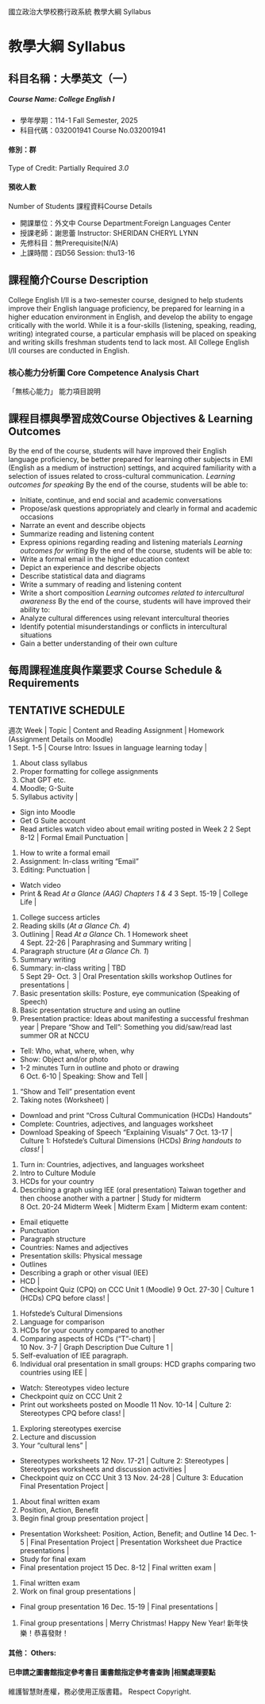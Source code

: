 國立政治大學校務行政系統 教學大綱 Syllabus
# 教學大綱 Syllabus
##  科目名稱：大學英文（一） 
#####  Course Name: College English I
  * 學年學期：114-1 Fall Semester, 2025 
  * 科目代碼：032001941 Course No.032001941
#### 修別：群
Type of Credit: Partially Required 
_3.0_
#### 預收人數
Number of Students
課程資料Course Details
  * 開課單位：外文中 Course Department:Foreign Languages Center 
  * 授課老師：謝思蕾 Instructor: SHERIDAN CHERYL LYNN 
  * 先修科目：無Prerequisite(N/A)
  * 上課時間：四D56 Session: thu13-16
##  課程簡介Course Description
College English I/II is a two-semester course, designed to help students improve their English language proficiency, be prepared for learning in a higher education environment in English, and develop the ability to engage critically with the world. While it is a four-skills (listening, speaking, reading, writing) integrated course, a particular emphasis will be placed on speaking and writing skills freshman students tend to lack most. All College English I/II courses are conducted in English.
###  核心能力分析圖 Core Competence Analysis Chart
「無核心能力」 
能力項目說明
##  課程目標與學習成效Course Objectives & Learning Outcomes 
By the end of the course, students will have improved their English language proficiency, be better prepared for learning other subjects in EMI (English as a medium of instruction) settings, and acquired familiarity with a selection of issues related to cross-cultural communication.
_Learning outcomes for speaking_
By the end of the course, students will be able to:
  * Initiate, continue, and end social and academic conversations
  * Propose/ask questions appropriately and clearly in formal and academic occasions
  * Narrate an event and describe objects
  * Summarize reading and listening content
  * Express opinions regarding reading and listening materials
_Learning outcomes for writing_
By the end of the course, students will be able to:
  * Write a formal email in the higher education context
  * Depict an experience and describe objects
  * Describe statistical data and diagrams
  * Write a summary of reading and listening content
  * Write a short composition
_Learning outcomes related to intercultural awareness_
By the end of the course, students will have improved their ability to:
  * Analyze cultural differences using relevant intercultural theories
  * Identify potential misunderstandings or conflicts in intercultural situations
  * Gain a better understanding of their own culture
##  每周課程進度與作業要求 Course Schedule & Requirements
TENTATIVE SCHEDULE  
---  
週次 Week |  Topic |  Content and Reading Assignment |  Homework (Assignment Details on Moodle)  
1 Sept.  1-5 |  Course Intro: Issues in language learning today | 
  1. About class syllabus
  2. Proper formatting for college assignments
  3. Chat GPT etc. 
  4. Moodle; G-Suite
  5. Syllabus activity
| 
  * Sign into Moodle 
  * Get G Suite account
  * Read articles watch video about email writing posted in Week 2
2 Sept  8-12 |  Formal Email Punctuation  | 
  1. How to write a formal email
  2. Assignment: In-class writing “Email”
  3. Editing: Punctuation 
| 
  * Watch video 
  * Print & Read _At a Glance (AAG) Chapters 1 & 4_
3  Sept.  15-19 |  College Life  | 
  1. College success articles 
  2. Reading skills (_At a Glance Ch. 4_)
  3. Outlining 
|  Read _At a Glance_ Ch. 1 Homework sheet  
4 Sept.  22-26 |  Paraphrasing and Summary writing | 
  1. Paragraph structure (_At a Glance Ch. 1_)
  2. Summary writing
  3. Summary: in-class writing
|  TBD  
5  Sept 29- Oct. 3 |  Oral Presentation skills workshop Outlines for presentations | 
  1. Basic presentation skills: Posture, eye communication (Speaking of Speech)
  2. Basic presentation structure and using an outline
  3. Presentation practice: Ideas about manifesting a successful freshman year
|  Prepare “Show and Tell”: Something you did/saw/read last summer OR at NCCU
  * Tell: Who, what, where, when, why
  * Show: Object and/or photo 
  * 1-2 minutes
Turn in outline and photo or drawing  
6 Oct.  6-10 |  Speaking: Show and Tell | 
  1. “Show and Tell” presentation event 
  2. Taking notes (Worksheet)
| 
  * Download and print “Cross Cultural Communication (HCDs) Handouts”
  * Complete: Countries, adjectives, and languages worksheet
  * Download Speaking of Speech “Explaining Visuals“
7 Oct. 13-17 |  Culture 1: Hofstede’s Cultural Dimensions (HCDs) _Bring handouts to class!_ | 
  1. Turn in: Countries, adjectives, and languages worksheet
  2. Intro to Culture Module
  3. HCDs for your country 
  4. Describing a graph using IEE (oral presentation) Taiwan together and then choose another with a partner
|  Study for midterm  
8 Oct. 20-24 Midterm Week |  Midterm Exam |  Midterm exam content:
  * Email etiquette
  * Punctuation
  * Paragraph structure
  * Countries: Names and adjectives
  * Presentation skills: Physical message
  * Outlines 
  * Describing a graph or other visual (IEE)
  * HCD
| 
  * Checkpoint Quiz (CPQ) on CCC Unit 1 (Moodle)
9 Oct. 27-30 |  Culture 1 (HCDs) CPQ before class! | 
  1. Hofstede’s Cultural Dimensions
  2. Language for comparison
  3. HCDs for your country compared to another 
  4. Comparing aspects of HCDs (“T”-chart)
|   
10 Nov.  3-7 |  Graph Description Due Culture 1 | 
  1. Self-evaluation of IEE paragraph.
  2. Individual oral presentation in small groups: HCD graphs comparing two countries using IEE
| 
  * Watch: Stereotypes video lecture
  * Checkpoint quiz on CCC Unit 2 
  * Print out worksheets posted on Moodle
11 Nov.  10-14 |  Culture 2: Stereotypes  CPQ before class! | 
  1. Exploring stereotypes exercise
  2. Lecture and discussion
  3. Your “cultural lens”
| 
  * Stereotypes worksheets
12 Nov. 17-21 |  Culture 2: Stereotypes  |  Stereotypes worksheets and discussion activities | 
  * Checkpoint quiz on CCC Unit 3
13 Nov. 24-28 |  Culture 3: Education Final Presentation Project | 
  1. About final written exam
  2. Position, Action, Benefit 
  3. Begin final group presentation project
| 
  * Presentation Worksheet: Position, Action, Benefit; and Outline
14 Dec.  1-5 |  Final Presentation Project |  Presentation Worksheet due Practice presentations | 
  * Study for final exam
  * Final presentation project
15  Dec.  8-12 |  Final written exam | 
  1. Final written exam 
  2. Work on final group presentations
| 
  * Final group presentation 
16 Dec.  15-19 |  Final presentations | 
  1. Final group presentations 
|  Merry Christmas! Happy New Year! 新年快樂！恭喜發財！  
####  其他： Others:
####  已申請之圖書館指定參考書目  圖書館指定參考書查詢 |相關處理要點
維護智慧財產權，務必使用正版書籍。 Respect Copyright.